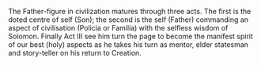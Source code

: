 The Father-figure in civilization matures through three acts. The first is the doted centre of self (Son); the second is the self (Father) commanding an aspect of civilisation (Policia or Familia) with the selfless wisdom of Solomon. Finally Act III see him turn the page to become the manifest spirit of our best (holy) aspects as he takes his turn as mentor, elder statesman and story-teller on his return to Creation.